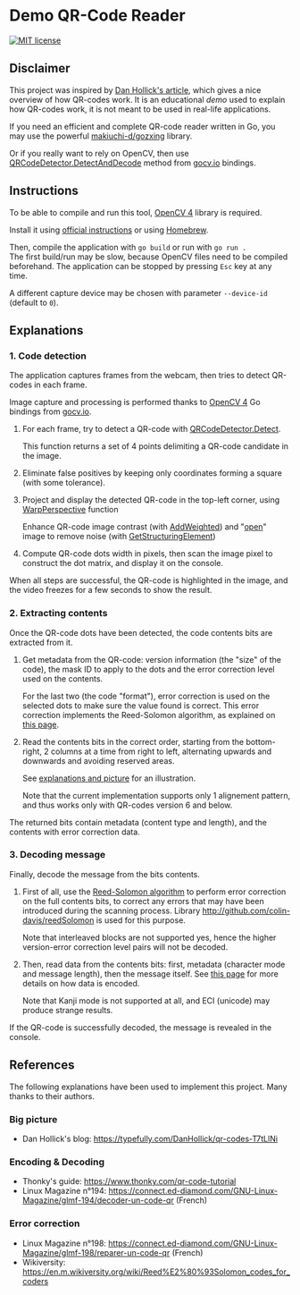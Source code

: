 # Demo QR-Code Reader

[![MIT license](https://img.shields.io/badge/license-MIT-green)](LICENSE)

## Disclaimer

This project was inspired by [Dan Hollick's article](https://typefully.com/DanHollick/qr-codes-T7tLlNi), which gives a nice overview of how QR-codes work. It is an educational _demo_ used to explain how QR-codes work, it is not meant to be used in real-life applications.

If you need an efficient and complete QR-code reader written in Go, you may use the powerful [makiuchi-d/gozxing](https://github.com/makiuchi-d/gozxing) library.

Or if you really want to rely on OpenCV, then use [QRCodeDetector.DetectAndDecode](https://pkg.go.dev/gocv.io/x/gocv#QRCodeDetector.DetectAndDecode) method from [gocv.io](https://gocv.io/) bindings.

## Instructions

To be able to compile and run this tool, [OpenCV 4](https://opencv.org/) library is required.

Install it using [official instructions](https://docs.opencv.org/4.x/df/d65/tutorial_table_of_content_introduction.html) or using [Homebrew](https://formulae.brew.sh/formula/opencv).

Then, compile the application with `go build` or run with `go run .`  
The first build/run may be slow, because OpenCV files need to be compiled beforehand.
The application can be stopped by pressing `Esc` key at any time.

A different capture device may be chosen with parameter `--device-id` (default to `0`).

## Explanations

### 1. Code detection

The application captures frames from the webcam, then tries to detect QR-codes in each frame.

Image capture and processing is performed thanks to [OpenCV 4](https://opencv.org/) Go bindings from [gocv.io](https://pkg.go.dev/gocv.io/x/gocv).

1. For each frame, try to detect a QR-code with [QRCodeDetector.Detect](https://pkg.go.dev/gocv.io/x/gocv#QRCodeDetector.Detect).

   This function returns a set of 4 points delimiting a QR-code candidate in the image.

1. Eliminate false positives by keeping only coordinates forming a square (with some tolerance).

1. Project and display the detected QR-code in the top-left corner, using [WarpPerspective](https://pkg.go.dev/gocv.io/x/gocv#WarpPerspective) function

   Enhance QR-code image contrast (with [AddWeighted](https://pkg.go.dev/gocv.io/x/gocv#AddWeighted)) and "[open](https://docs.opencv.org/4.x/d9/d61/tutorial_py_morphological_ops.html)" image to remove noise (with [GetStructuringElement](https://pkg.go.dev/gocv.io/x/gocv#GetStructuringElement))

1. Compute QR-code dots width in pixels, then scan the image pixel to construct the dot matrix, and display it on the console.

When all steps are successful, the QR-code is highlighted in the image, and the video freezes for a few seconds to show the result.

### 2. Extracting contents

Once the QR-code dots have been detected, the code contents bits are extracted from it.

1. Get metadata from the QR-code: version information (the "size" of the code), the mask ID to apply to the dots and the error correction level used on the contents.

   For the last two (the code "format"), error correction is used on the selected dots to make sure the value found is correct. This error correction implements the Reed-Solomon algorithm, as explained on [this page](https://www.thonky.com/qr-code-tutorial/format-version-information).

2. Read the contents bits in the correct order, starting from the bottom-right, 2 columns at a time from right to left, alternating upwards and downwards and avoiding reserved areas.

   See [explanations and picture](https://www.thonky.com/qr-code-tutorial/module-placement-matrix#step-6-place-the-data-bits) for an illustration.

   Note that the current implementation supports only 1 alignement pattern, and thus works only with QR-codes version 6 and below.

The returned bits contain metadata (content type and length), and the contents with error correction data.

### 3. Decoding message

Finally, decode the message from the bits contents.

1. First of all, use the [Reed-Solomon algorithm](https://en.m.wikiversity.org/wiki/Reed%E2%80%93Solomon_codes_for_coders) to perform error correction on the full contents bits, to correct any errors that may have been introduced during the scanning process. Library http://github.com/colin-davis/reedSolomon is used for this purpose.

   Note that interleaved blocks are not supported yes, hence the higher version-error correction level pairs will not be decoded.

2. Then, read data from the contents bits: first, metadata (character mode and message length), then the message itself. See [this page](https://www.thonky.com/qr-code-tutorial/data-encoding) for more details on how data is encoded.

   Note that Kanji mode is not supported at all, and ECI (unicode) may produce strange results.

If the QR-code is successfully decoded, the message is revealed in the console.

## References

The following explanations have been used to implement this project. Many thanks to their authors.

### Big picture

- Dan Hollick's blog: https://typefully.com/DanHollick/qr-codes-T7tLlNi

### Encoding & Decoding

- Thonky's guide: https://www.thonky.com/qr-code-tutorial
- Linux Magazine n°194: https://connect.ed-diamond.com/GNU-Linux-Magazine/glmf-194/decoder-un-code-qr (French)

### Error correction

- Linux Magazine n°198: https://connect.ed-diamond.com/GNU-Linux-Magazine/glmf-198/reparer-un-code-qr (French)
- Wikiversity: https://en.m.wikiversity.org/wiki/Reed%E2%80%93Solomon_codes_for_coders
